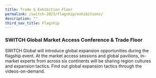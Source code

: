 ```yaml
---
title: Trade & Exhibition Floor
permalink: /switch-2023/flagship/exhibitions/
description: ""
third_nav_title: Flagship
---
```

### SWITCH Global Market Access Conference & Trade Floor

SWITCH Global will introduce global expansion opportunities during the flagship event. At the market access sessions and global pavilions, in-market experts from across six continents will be sharing region cultures and expansion tactics. Find out global expansion tactics through the videos-on-demand.